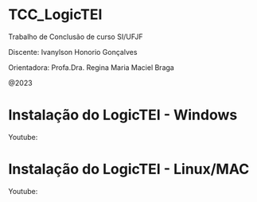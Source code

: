 # TCC_LogicTEI
Trabalho de Conclusão de curso SI/UFJF

Discente: Ivanylson Honorio Gonçalves

Orientadora: Profa.Dra. Regina Maria Maciel Braga

@2023

# Instalação do LogicTEI - Windows
Youtube:

# Instalação do LogicTEI - Linux/MAC
Youtube:
